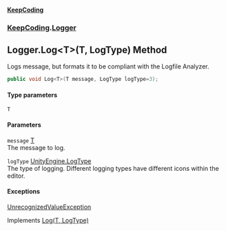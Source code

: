 #### [KeepCoding](index.md 'index')
### [KeepCoding](KeepCoding.md 'KeepCoding').[Logger](KeepCoding_Logger.md 'KeepCoding.Logger')
## Logger.Log&lt;T&gt;(T, LogType) Method
Logs message, but formats it to be compliant with the Logfile Analyzer.  
```csharp
public void Log<T>(T message, LogType logType=3);
```
#### Type parameters
<a name='KeepCoding_Logger_Log_T_(T_LogType)_T'></a>
`T`  
  
#### Parameters
<a name='KeepCoding_Logger_Log_T_(T_LogType)_message'></a>
`message` [T](KeepCoding_Logger_Log_T_(T_LogType).md#KeepCoding_Logger_Log_T_(T_LogType)_T 'KeepCoding.Logger.Log&lt;T&gt;(T, LogType).T')  
The message to log.
  
<a name='KeepCoding_Logger_Log_T_(T_LogType)_logType'></a>
`logType` [UnityEngine.LogType](https://docs.microsoft.com/en-us/dotnet/api/UnityEngine.LogType 'UnityEngine.LogType')  
The type of logging. Different logging types have different icons within the editor.
  
#### Exceptions
[UnrecognizedValueException](KeepCoding_UnrecognizedValueException.md 'KeepCoding.UnrecognizedValueException')  

Implements [Log<T>(T, LogType)](KeepCoding_ILog_Log_T_(T_LogType).md 'KeepCoding.ILog.Log&lt;T&gt;(T, LogType)')  
